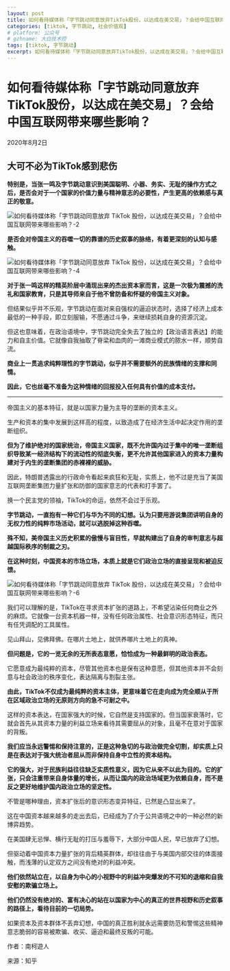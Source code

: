 ```yaml
---
layout: post
title: 如何看待媒体称「字节跳动同意放弃TikTok股份，以达成在美交易」？会给中国互联网带来哪些影响？
categories: [tiktok, 字节跳动, 社会价值观]
# platform: 公众号
# gzhname: 大白技术控
tags: [tiktok, 字节跳动]
excerpt: 如何看待媒体称「字节跳动同意放弃TikTok股份，以达成在美交易」？会给中国互联网带来哪些影响？
---
```


# 如何看待媒体称「字节跳动同意放弃TikTok股份，以达成在美交易」？会给中国互联网带来哪些影响？

2020年8月2日

## 大可不必为TikTok感到悲伤

**特别是，当张一鸣及字节跳动意识到美国聪明、小器、务实、无耻的操作方式之后，是否会对于一个国家的价值力量与精神意志的必要性，产生更高的依赖感与真正的敬意。**

![如何看待媒体称「字节跳动同意放弃 TikTok 股份，以达成在美交易」？会给中国互联网带来哪些影响？-2](https://cdn.jsdelivr.net/gh/yanglr/images/zhzz2020e4vir.jpg)

**是否会对帝国主义的吞噬一切的靠谱的历史叙事的脉络，有着更深刻的认知与感触。**

![如何看待媒体称「字节跳动同意放弃 TikTok 股份，以达成在美交易」？会给中国互联网带来哪些影响？-4](https://cdn.jsdelivr.net/gh/yanglr/images/zhzz2020jb7lp.jpg)

**对于张一鸣这样的精英阶层中涌现出来的杰出资本家而言，这是一次极为震撼的洗礼和国家教育，只是其导师来自于他不曾防备和怀疑的帝国主义对象。**

但结果似乎并不乐观，字节跳动在面对来自强权的逼迫状态时，选择了经济上成本最低的一种手段，即立刻服输，不愿通过斗争，来继续损耗自身的资源沉淀。

但这也意味着，在政治语境中，字节跳动完全失去了独立的【政治语言表达】的能力和自主价值。它就像自我抽取了脊梁和血肉的一滩商业模式的脓水一样，顺势自流。

**商业上一贯追求纯粹理性的字节跳动，似乎并不需要额外的民族情绪的支撑和同情。**

**因此，它也丝毫不准备为这种情绪的回报投入任何具有价值的成本支付。**

------

帝国主义的基本特征，就是以国家力量为主导的垄断的资本主义。

生产和资本的集中发展到这样高的程度，以致造成了在经济生活中起决定作用的垄断组织。

**但为了维护绝对的国家统治，帝国主义国家，既不允许国内过于集中的唯一垄断组织导致某一经济结构下的流动性的彻底失衡，更不允许其他国家进入的资本力量构建对于内生的垄断集团的赤裸裸的威胁。**

因此，特朗普透露出的行政命令看起来疯狂和无耻，实质上，他不过是充当了美国互联网垄断集团力量扩张和防御的国家意志的代表和打手罢了。

换一个民主党的领袖，TikTok的命运，依然不会过于乐观。

**字节跳动，一直抱有一种它们与华为不同的幻想。认为只要用游说集团讲明自身的无权力性的纯粹市场活动，就可以逃脱掉这种吞噬。**

**殊不知，美帝国主义历史积累的傲慢与盲目性，早就构建出了自身的审判意志与超越国际秩序的制裁之刃。**

**在这种时刻，中国资本的市场立场，本质上就是它们政治立场的直接呈现和被迫反馈。**

![如何看待媒体称「字节跳动同意放弃 TikTok 股份，以达成在美交易」？会给中国互联网带来哪些影响？-6](https://cdn.jsdelivr.net/gh/yanglr/images/zhzz2020pqw7i.jpg)

我们可以理解的是，TikTok在寻求资本扩张的道路上，不希望沾染任何商业之外的麻烦。它就像一台资本机器一样，没有任何政治属性、社会意识形态特征，而只有任凭调配的工具属性。

见山拜山，见佛拜佛。在哪片土地上，就供养哪片土地上的真神。

**但问题是，它的一览无余的无所表态意愿，恰恰成为一种最鲜明的政治表态。**

它愿意成为最纯粹的资本，尽管其他资本也是保有这种意愿，但其他资本并不会刻意与社会政治的秩序变化，表达隔离与割裂主张。

**由此，TikTok不仅成为最纯粹的资本主体，更意味着它在走向成为完全顺从于所在区域政治立场的无原则方向的急不可耐之中。**

这样的资本表达，在国家强大的时候，它自然是支持国家的。但当国家衰落时，它就会首先从其资本力量的利益立场来看待其需要屈从的对象，且毫不在意对于国家的背叛。

**我们应当永远警惕和保持注意的，正是这种急切的与政治做完全切割，却实质上只是在表达对于强大统治者屈从而非保持自身中立性的资本结构。**

**它的强大，对于民族利益往往缺乏实质性意义，因为它从来不以此为目的。它的扩张，只会注重带来自身体量的增长，从而让国内的政治场域更为依赖自身，而不是反之更好地维护国内政治立场的坚定性。**

不管是哪种理由，资本扩张后的意识形态变异特征，已然是凸显出来了。

这在中国资本越来越多的走出去后，已经成为了介于公共语境之中的一种必然的新博弈趋势。

在美国肆无忌惮、横行无耻的打压与羞辱下，大部分中国人民，早已放弃了幻想。

但驱动着中国资本力量扩张的背后精英群体，却往往由于与美国内部交往的体面接触，而浅薄的认定双方之间没有绝对的利益冲突。

**他们依然站立在，以自身为中心的小视野中的利益冲突爆发的不可知的退缩和自我安慰的欺骗立场上。**

**他们仍然没有绝对的、富有决心的站在以国家为中心的真正的世界视野和历史叙事的路径上，看待目前的一切局势。**

如果资本及资本群体不丢弃幻想，中国的真正胜利就永远需要防范和警惕这些精神意志脆弱的容易被欺骗、收买、逼迫和最终反叛的可能。

作者：南柯遊人

来源：知乎
